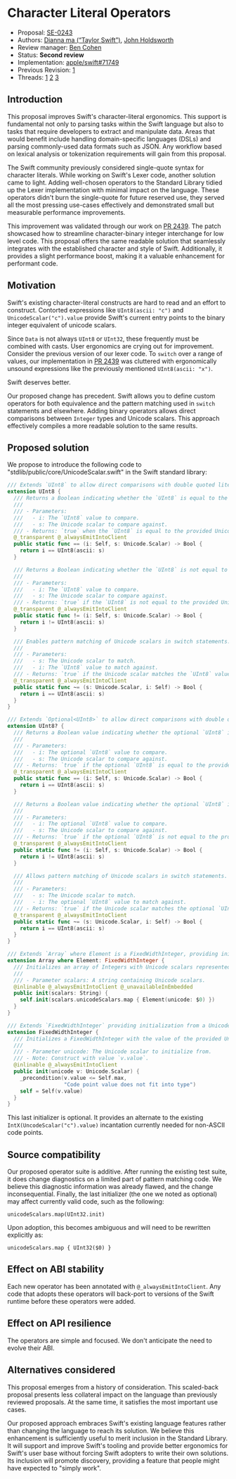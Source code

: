 # Character Literal Operators

* Proposal: [SE-0243](0243-character-operators.md)
* Authors: [Dianna ma (“Taylor Swift”)](https://github.com/tayloraswift), [John Holdsworth](https://github.com/johnno1962)
* Review manager: [Ben Cohen](https://github.com/airspeedswift)
* Status: **Second review** 
* Implementation: [apple/swift#71749](https://github.com/apple/swift/pull/71749)
* Previous Revision: [1](https://github.com/apple/swift-evolution/blob/9713526f3423270c27082c620c75b2e5bc92050e/proposals/0243-codepoint-and-character-literals.md)
* Threads: [1](https://forums.swift.org/t/prepitch-character-integer-literals/10442) [2](https://forums.swift.org/t/se-0243-codepoint-and-character-literals/21188) [3](https://forums.swift.org/t/single-quoted-character-literals-why-yes-again/61898)

## Introduction

This proposal improves Swift's character-literal ergonomics. This support is fundamental not only to parsing tasks within the Swift language but also to tasks that require developers to extract and manipulate data. Areas that would benefit include handling domain-specific languages (DSLs) and parsing commonly-used data formats such as JSON. Any workflow based on lexical analysis or tokenization requirements will gain from this proposal.

The Swift community previously considered single-quote syntax for character literals. While working on Swift's Lexer code, another solution came to light.  Adding well-chosen operators to the Standard Library tidied up the Lexer implementation with minimal impact on the language. These operators didn't burn the single-quote for future reserved use, they served all the most pressing use-cases effectively and demonstrated small but measurable performance improvements.

This improvement was validated through our work on [PR 2439](https://github.com/apple/swift-syntax/pull/2439#issuecomment-1922292277). The patch showcased how to streamline character-binary integer interchange for low level code. This proposal offers the same readable solution that seamlessly integrates with the established character and style of Swift. Additionally, it provides a slight performance boost, making it a valuable enhancement for performant code.

## Motivation

Swift's existing character-literal constructs are hard to read and an effort to construct. Contorted expressions like `UInt8(ascii: "c")` and `UnicodeScalar("c").value` provide Swift's current entry points to the binary integer equivalent of unicode scalars.

Since `Data` is not always `UInt8` or `UInt32`, these frequently must be combined with casts. User ergonomics are crying out for improvement. Consider the previous version of our lexer code. To `switch` over a range of values, our implementation in [PR 2439](https://github.com/apple/swift-syntax/pull/2439#issuecomment-1922292277) was cluttered with ergonomically unsound expressions like the previously mentioned `UInt8(ascii: "x")`.

Swift deserves better.

Our proposed change has precedent. Swift allows you to define custom operators for both equivalence and the pattern matching used in `switch` statements and elsewhere. Adding binary operators allows direct comparisons between `Integer` types and Unicode scalars. This approach effectively compiles a more readable solution to the same results.

## Proposed solution

We propose to introduce the following code to "stdlib/public/core/UnicodeScalar.swift" in the Swift standard library:

```Swift
/// Extends `UInt8` to allow direct comparisons with double quoted literals.
extension UInt8 {
  /// Returns a Boolean indicating whether the `UInt8` is equal to the provided Unicode scalar.
  ///
  /// - Parameters:
  ///   - i: The `UInt8` value to compare.
  ///   - s: The Unicode scalar to compare against.
  /// - Returns: `true` when the `UInt8` is equal to the provided Unicode scalar; otherwise, `false`.
  @_transparent @_alwaysEmitIntoClient
  public static func == (i: Self, s: Unicode.Scalar) -> Bool {
    return i == UInt8(ascii: s)
  }

  /// Returns a Boolean indicating whether the `UInt8` is not equal to the provided Unicode scalar.
  ///
  /// - Parameters:
  ///   - i: The `UInt8` value to compare.
  ///   - s: The Unicode scalar to compare against.
  /// - Returns: `true` if the `UInt8` is not equal to the provided Unicode scalar; otherwise, `false`.
  @_transparent @_alwaysEmitIntoClient
  public static func != (i: Self, s: Unicode.Scalar) -> Bool {
    return i != UInt8(ascii: s)
  }

  /// Enables pattern matching of Unicode scalars in switch statements.
  ///
  /// - Parameters:
  ///   - s: The Unicode scalar to match.
  ///   - i: The `UInt8` value to match against.
  /// - Returns: `true` if the Unicode scalar matches the `UInt8` value; otherwise, `false`.
  @_transparent @_alwaysEmitIntoClient
  public static func ~= (s: Unicode.Scalar, i: Self) -> Bool {
    return i == UInt8(ascii: s)
  }
}

/// Extends `Optional<UInt8>` to allow direct comparisons with double quoted literals.
extension UInt8? {
  /// Returns a Boolean value indicating whether the optional `UInt8` is equal to the provided Unicode scalar.
  ///
  /// - Parameters:
  ///   - i: The optional `UInt8` value to compare.
  ///   - s: The Unicode scalar to compare against.
  /// - Returns: `true` if the optional `UInt8` is equal to the provided Unicode scalar; otherwise, `false`.
  @_transparent @_alwaysEmitIntoClient
  public static func == (i: Self, s: Unicode.Scalar) -> Bool {
    return i == UInt8(ascii: s)
  }

  /// Returns a Boolean value indicating whether the optional `UInt8` is not equal to the provided Unicode scalar.
  ///
  /// - Parameters:
  ///   - i: The optional `UInt8` value to compare.
  ///   - s: The Unicode scalar to compare against.
  /// - Returns: `true` if the optional `UInt8` is not equal to the provided Unicode scalar; otherwise, `false`.
  @_transparent @_alwaysEmitIntoClient
  public static func != (i: Self, s: Unicode.Scalar) -> Bool {
    return i != UInt8(ascii: s)
  }

  /// Allows pattern matching of Unicode scalars in switch statements.
  ///
  /// - Parameters:
  ///   - s: The Unicode scalar to match.
  ///   - i: The optional `UInt8` value to match against.
  /// - Returns: `true` if the Unicode scalar matches the optional `UInt8` value; otherwise, `false`.
  @_transparent @_alwaysEmitIntoClient
  public static func ~= (s: Unicode.Scalar, i: Self) -> Bool {
    return i == UInt8(ascii: s)
  }
}

/// Extends `Array` where Element is a FixedWidthInteger, providing initialization from a string of Unicode scalars.
extension Array where Element: FixedWidthInteger {
  /// Initializes an array of Integers with Unicode scalars represented by the provided string.
  ///
  /// - Parameter scalars: A string containing Unicode scalars.
  @inlinable @_alwaysEmitIntoClient @_unavailableInEmbedded
  public init(scalars: String) {
    self.init(scalars.unicodeScalars.map { Element(unicode: $0) })
  }
}

/// Extends `FixedWidthInteger` providing initialization from a Unicode scalar.
extension FixedWidthInteger {
  /// Initializes a FixedWidthInteger with the value of the provided Unicode scalar.
  ///
  /// - Parameter unicode: The Unicode scalar to initialize from.
  /// - Note: Construct with value `v.value`.
  @inlinable @_alwaysEmitIntoClient
  public init(unicode v: Unicode.Scalar) {
    _precondition(v.value <= Self.max,
                  "Code point value does not fit into type")
    self = Self(v.value)
  }
}
```

This last initializer is optional. It provides an alternate to the existing `IntX(UncodeScalar("c").value)` incantation currently needed for non-ASCII code points.

## Source compatibility

Our proposed operator suite is additive. After running the existing test suite, it does change diagnostics on a limited part of pattern matching code. We believe this diagnostic information was already flawed, and the change inconsequential. Finally, the last initializer (the one we noted as optional) may affect currently valid code, such as the following:

```
unicodeScalars.map(UInt32.init)
```

Upon adoption, this becomes ambiguous and will need to be rewritten explicitly as:

```
unicodeScalars.map { UInt32($0) }
```

## Effect on ABI stability

Each new operator has been annotated with `@_alwaysEmitIntoClient`. Any code that adopts these operators will back-port to versions of the Swift runtime before these operators were added.

## Effect on API resilience

The operators are simple and focused. We don't anticipate the need to evolve their ABI.

## Alternatives considered

This proposal emerges from a history of consideration. This scaled-back proposal presents less collateral impact on the language than previously reviewed proposals. At the same time, it satisfies the most important use cases.

Our proposed approach embraces Swift's existing language features rather than changing the language to reach its solution. We believe this enhancement is sufficiently useful to merit inclusion in the Standard Library. It will support and improve Swift's tooling and provide better ergonomics for Swift's user base without forcing Swift adopters to write their own solutions. Its inclusion will promote discovery, providing a feature that people might have expected to "simply work".